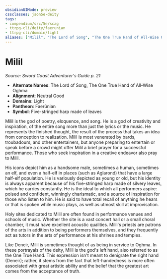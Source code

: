 ```yaml
---
obsidianUIMode: preview
cssclasses: json5e-deity
tags:
- compendium/src/5e/scag
- ttrpg-cli/deity/faerunian
- ttrpg-cli/domain/light
aliases: ["Milil", "The Lord of Song", "The One True Hand of All-Wise Oghma"]
---
```

# Milil
*Source: Sword Coast Adventurer's Guide p. 21* 

- **Alternate Names**: The Lord of Song, The One True Hand of All-Wise Oghma
- **Alignment**: Neutral Good
- **Domains**: Light
- **Pantheon**: Faerûnian
- **Symbol**: Five-stringed harp made of leaves

Milil is the god of poetry, eloquence, and song. He is a god of creativity and inspiration, of the entire song more than just the lyrics or the music. He represents the finished thought, the result of the process that takes an idea from conception to realization. Milil is most venerated by bards, troubadours, and other entertainers, but anyone preparing to entertain or speak before a crowd might offer Milil a brief prayer for a successful performance. Those who seek inspiration in a creative endeavor also pray to Milil.

His icons depict him as a handsome male, sometimes a human, sometimes an elf, and even a half-elf in places (such as Aglarond) that have a large half-elf population. He is variously depicted as young or old, but his identity is always apparent because of his five-stringed harp made of silvery leaves, which he carries constantly. He is the ideal to which all performers aspire: poised and confident, winningly charismatic, and a source of inspiration for those who listen to him. He is said to have total recall of anything he hears or that is spoken while music plays, as well as utmost skill at improvisation.

Holy sites dedicated to Milil are often found in performance venues and schools of music. Whether the site is a vast concert hall or a small choral chamber, it must have excellent acoustic qualities. Milil's priests are patrons of the arts in addition to being performers themselves, and they frequently act as tutors in the arts of performance at his shrines and temples.

Like Deneir, Milil is sometimes thought of as being in service to Oghma. In these portrayals of the deity, Milil is the god's left hand, also referred to as the One True Hand. This expression isn't meant to denigrate the right hand (Deneir); rather, it stems from the fact that left-handedness is more often associated with great artistic ability and the belief that the greatest art comes from the acceptance of truth.